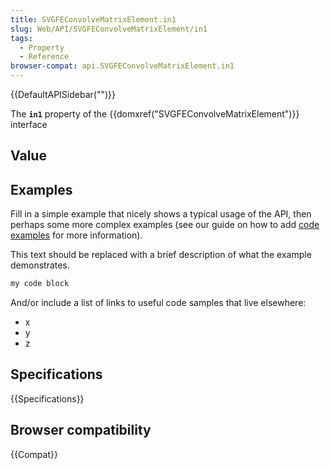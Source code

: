 ```yaml
---
title: SVGFEConvolveMatrixElement.in1
slug: Web/API/SVGFEConvolveMatrixElement/in1
tags:
  - Property
  - Reference
browser-compat: api.SVGFEConvolveMatrixElement.in1
---
```

{{DefaultAPISidebar("")}}

The **`in1`** property of the {{domxref("SVGFEConvolveMatrixElement")}} interface 

## Value



## Examples

Fill in a simple example that nicely shows a typical usage of the API, then perhaps some more complex examples (see our guide on how to add [code examples](/en-US/docs/MDN/Contribute/Structures/Code_examples) for more information).

This text should be replaced with a brief description of what the example demonstrates.

```js
my code block
```

And/or include a list of links to useful code samples that live elsewhere:

*   x
*   y
*   z

## Specifications

{{Specifications}}

## Browser compatibility

{{Compat}}


